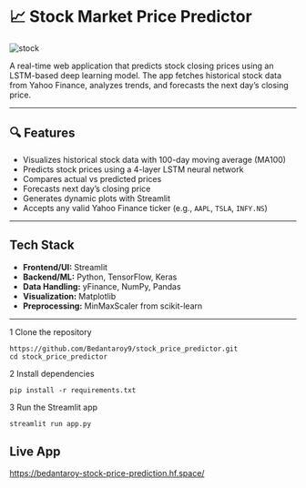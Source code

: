 # 📈 Stock Market Price Predictor

![stock](https://github.com/user-attachments/assets/f9453497-f188-4f1e-b9b7-174fadb1f251)



A real-time web application that predicts stock closing prices using an LSTM-based deep learning model. The app fetches historical stock data from Yahoo Finance, analyzes trends, and forecasts the next day’s closing price.

---

## 🔍 Features

-  Visualizes historical stock data with 100-day moving average (MA100)
-  Predicts stock prices using a 4-layer LSTM neural network
-  Compares actual vs predicted prices
-  Forecasts next day’s closing price
-  Generates dynamic plots with Streamlit
-  Accepts any valid Yahoo Finance ticker (e.g., `AAPL`, `TSLA`, `INFY.NS`)

---

##  Tech Stack

- **Frontend/UI:** Streamlit
- **Backend/ML:** Python, TensorFlow, Keras
- **Data Handling:** yFinance, NumPy, Pandas
- **Visualization:** Matplotlib
- **Preprocessing:** MinMaxScaler from scikit-learn

---

1 Clone the repository
```
https://github.com/Bedantaroy9/stock_price_predictor.git
cd stock_price_predictor
```
2 Install dependencies
```
pip install -r requirements.txt
```
3 Run the Streamlit app
```
streamlit run app.py
```

## Live App
https://bedantaroy-stock-price-prediction.hf.space/
